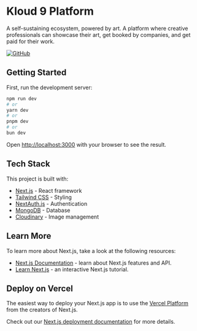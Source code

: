 # Kloud 9 Platform

A self-sustaining ecosystem, powered by art. A platform where creative professionals can showcase their art, get booked by companies, and get paid for their work.

[![GitHub](https://img.shields.io/badge/GitHub-Repository-blue?style=flat-square&logo=github)](https://github.com/K9Music/kloud-9-platform)

## Getting Started

First, run the development server:

```bash
npm run dev
# or
yarn dev
# or
pnpm dev
# or
bun dev
```

Open [http://localhost:3000](http://localhost:3000) with your browser to see the result.

## Tech Stack

This project is built with:
- [Next.js](https://nextjs.org) - React framework
- [Tailwind CSS](https://tailwindcss.com) - Styling
- [NextAuth.js](https://next-auth.js.org) - Authentication
- [MongoDB](https://mongodb.com) - Database
- [Cloudinary](https://cloudinary.com) - Image management

## Learn More

To learn more about Next.js, take a look at the following resources:

- [Next.js Documentation](https://nextjs.org/docs) - learn about Next.js features and API.
- [Learn Next.js](https://nextjs.org/learn) - an interactive Next.js tutorial.

## Deploy on Vercel

The easiest way to deploy your Next.js app is to use the [Vercel Platform](https://vercel.com/new?utm_medium=default-template&filter=next.js&utm_source=create-next-app&utm_campaign=create-next-app-readme) from the creators of Next.js.

Check out our [Next.js deployment documentation](https://nextjs.org/docs/app/building-your-application/deploying) for more details.
